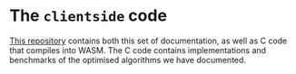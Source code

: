 # The `clientside` code

[This repository](https://github.com/weijiekoh/clientside/) contains both this
set of documentation, as well as C code that compiles into WASM. The C code
contains implementations and benchmarks of the optimised algorithms we have
documented.
